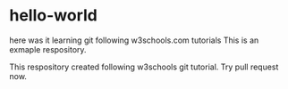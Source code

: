 #   hello-world
here was it learning git following w3schools.com tutorials
This is an exmaple respository.

This respository created following w3schools git tutorial.
Try pull request now.

